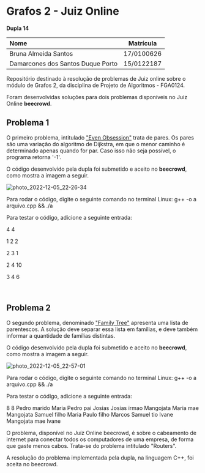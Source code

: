 # Grafos 2 - Juiz Online

**Dupla 14**

|**Nome**|**Matrícula**|
|:---|:-------:|
|Bruna Almeida Santos|17/0100626|
|Damarcones dos Santos Duque Porto|15/0122187|


Repositório destinado à resolução de problemas de Juiz online sobre o módulo de Grafos 2, da disciplina de Projeto de Algoritmos - FGA0124.

Foram desenvolvidas soluções para dois problemas disponíveis no Juiz Online **beecrowd**.


## Problema 1

O primeiro problema, intitulado ["Even Obsession"](https://www.beecrowd.com.br/judge/en/problems/view/1931) trata de pares. Os pares são uma variação do algoritmo de Dijkstra, em que o menor caminho é determinado apenas quando for par. 
Caso isso não seja possível, o programa retorna '-1'. 

O código desenvolvido pela dupla foi submetido e aceito no **beecrowd**, como mostra a imagem a seguir.

![photo_2022-12-05_22-26-34](https://user-images.githubusercontent.com/42985614/205789125-3253ec1e-1f93-4aed-83e7-be267248fee4.jpg)

Para rodar o código, digite o seguinte comando no terminal Linux: g++ -o a arquivo.cpp && ./a

Para testar o código, adicione a seguinte entrada:

4 4

1 2 2

2 3 1

2 4 10

3 4 6

<br>

## Problema 2

O segundo problema, denominado ["Family Tree"](https://www.beecrowd.com.br/judge/en/problems/view/2854?origem=1) apresenta uma lista de parentescos.
A solução deve separar essa lista em famílias, e deve também informar a quantidade de famílias distintas.

O código desenvolvido pela dupla foi submetido e aceito no **beecrowd**, como mostra a imagem a seguir.

![photo_2022-12-05_22-57-01](https://user-images.githubusercontent.com/42985614/205789779-d6d169ac-7889-4233-b1e5-0b5bd725ecef.jpg)

Para rodar o código, digite o seguinte comando no terminal Linux: g++ -o a arquivo.cpp && ./a

Para testar o código, adicione a seguinte entrada:

8 8
Pedro marido Maria
Pedro pai Josias
Josias irmao Mangojata
Maria mae Mangojata
Samuel filho Maria
Paulo filho Marcos
Samuel tio Ivane
Mangojata mae Ivane


O problema, disponível no Juíz Online beecrowd, é sobre o cabeamento de internet para conectar todos os computadores de uma empresa, de forma que gaste menos cabos. Trata-se do problema intitulado "Routers".

A resolução do problema implementada pela dupla, na linguagem C++, foi aceita no beecrowd.
